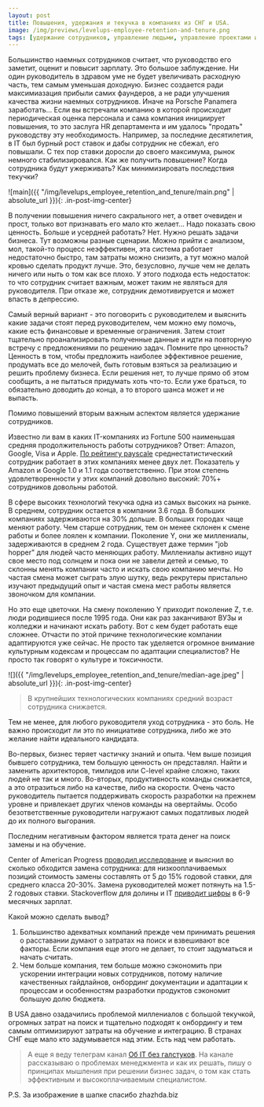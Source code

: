 ```yaml
---
layout: post
title: Повышения, удержания и текучка в компаниях из СНГ и USA.
image: /img/previews/levelups-employee-retention-and-tenure.png
tags: [удержание сотрудников, управление людьми, управление проектами и командой, управление, онбординг, текучка кадров]
---
```


Большинство наемных сотрудников считает, что руководство его заметит, оценит и повысит зарплату. Это большое
заблуждение. Ни один руководитель в здравом уме не будет увеличивать расходную часть, тем самым уменьшая доходную.
Бизнес создается ради максимиазация прибыли самих фаундеров, а не ради улучшения качества жизни наемных сотрудников.
Иначе на Porsche Panamera заработать... Если вы встречали компанию в которой происходит периодическая оценка
персонала и сама компания инициирует повышения, то это заслуга HR департамента и им удалось "продать" руководству
эту необходимость. Например, за последние десятилетия, в IT был бурный рост ставок и дабы сотрудник не сбежал, его
повышали. С тех пор ставки доросли до своего максимума, рынок немного стабилизировался. Как же получить повышение?
Когда сотрудника будут ужерживать? Как минимизировать последствия текучки?

![main]({{ "/img/levelups_employee_retention_and_tenure/main.png" | absolute_url }}){: .in-post-img-center}

В получении повышения ничего сакрального нет, а ответ очевиден и прост, только вот признавать его мало кто желает...
Надо показать свою ценность. Больше и усердней работать? Нет. Нужно решать задачи бизнеса. Тут возможны разные
сценарии. Можно прийти с анализом, мол, такой-то процесс неэффективен, эта система работает недостаточно быстро,
там затраты можно снизить, а тут можно малой кровью сделать продукт лучше. Это, безусловно, лучше чем не делать
ничего или ныть о том как все плохо. У этого подхода есть недостаток: то что сотрудник считает важным, может
таким не являться для руководителя. При отказе же, сотрудник демотивируется и может впасть в депрессию.

Самый верный вариант - это поговорить с руководителем и выяснить какие задачи стоят перед руководителем, чем
можно ему помочь, какие есть финансовые и временные ограничения. Затем стоит тщательно проанализировать полученные
данные и идти на повторную встречу с предложениями по решению задач. Помните про ценность? Ценность в том, чтобы
предложить наиболее эффективное решение, продумать все до мелочей, быть готовым взяться за реализацию и решить
проблему бизнеса. Если решения нет, то лучше прямо об этом сообщить, а не пытаться придумать хоть что-то. Если уже
браться, то обязательно доводить до конца, а то второго шанса может и не выпасть.

Помимо повышений вторым важным аспектом является удержание сотрудников.

Известно ли вам в каких IT-компаниях из Fortune 500 наименьшая средняя продолжительность работы сотрудников?
Ответ: Amazon, Google, Visa и Apple.
[По рейтингу payscale](https://www.payscale.com/data-packages/employee-loyalty/full-list) среднестатистический
сотрудник работает в этих компаниях менее двух лет. Показатель у Amazon и Google 1.0 и 1.1 года соответственно.
При этом степень удовлетворенности у этих компаний довольно высокий: 70%+ сотрудников довольны работой.

В сфере высоких технологий текучка одна из самых высоких на рынке. В среднем, сотрудник остается в компании
3.6 года. В больших компаниях задерживаются на 30% дольше. В больших городах чаще меняют работу. Чем старше
сотрудник, тем он менее склонен к смене работы и более лоялен к компании. Поколение Y, они же миллениалы,
задерживаются в среднем 2 года. Существует даже термин "job hopper" для людей часто меняющих работу. Миллениалы
активно ищут свое место под солнцем и пока они не завели детей и семью, то склонны менять компании часто и искать
свою компанию мечты. Но частая смена может сыграть злую шутку, ведь рекрутеры пристально изучают предыдущий опыт
и частая смена мест работы является звоночком для компании.

Но это еще цветочки. На смену поколению Y приходит поколение Z, т.е. люди родившиеся после 1995 года. Они как
раз заканчивают ВУЗы и колледжи и начинают искать работу. Вот с кем будет работать еще сложнее. Отчасти по этой
причине технологические компании адаптируются уже сейчас. Не просто так уделяется огромное внимание культурным
кодексам и процессам по адаптации специалистов? Не просто так говорят о культуре и токсичности.

![]({{ "/img/levelups_employee_retention_and_tenure/median-age.jpeg" | absolute_url }}){: .in-post-img-center}

> В крупнейших технологических компаниях средний возраст сотрудника снижается.

Тем не менее, для любого руководителя уход сотрудника - это боль. Не важно происходит ли это по инициативе сотрудника,
либо же это желание найти идеального кандидата.

Во-первых, бизнес теряет частичку знаний и опыта. Чем выше позиция бывшего сотрудника, тем большую ценность он
представлял. Найти и заменить архитекторов, тимлидов или C-level крайне сложно, таких людей не так и много. Во-вторых,
продуктивность команды снижается, а это отразиться либо на качестве, либо на скорости. Очень часто руководитель
пытается поддерживать скорость разработки на прежнем уровне и привлекает других членов команды на овертаймы. Особо
безответственные руководители нагружают самых податливых людей до их полного выгорания.

Последним негативным фактором является трата денег на поиск замены и на обучение.

Center of American Progress
[проводил исследование](https://www.americanprogress.org/wp-content/uploads/2012/11/CostofTurnover.pdf) и выяснил во
сколько обходится замена сотрудника: для низкооплачиваемых позиций стоимость замены составлять от 5 до 15% годовой
ставки, для среднего класса 20-30%. Замена руководителей может потянуть на 1.5-2 годовых ставки. Stackoverflow для
долины и IT [приводит цифры](https://www.stackoverflowbusiness.com/blog/the-startling-cost-of-losing-a-developer)
в 6-9 месячных зарплат.

Какой можно сделать вывод?

1. Большинство адекватных компаний прежде чем принимать решения о расставании думают о затратах на поиск и взвешивают все факторы. Если компания еще этого не делает, то стоит задуматься и начать считать.</li>
2. Чем больше компания, тем больше можно сэкономить при ускорении интеграции новых сотрудников, потому наличие качественных гайдлайнов, онбординг документации и адаптации к процессам и особенностям разработки продуктов сэкономит большую долю бюджета.</li>

В USA давно озадачились проблемой миллениалов с большой текучкой, огромных затрат на поиск и тщательно подходят к онбордингу и тем самым оптимизируют затраты на обучение и интеграцию. В странах СНГ еще мало кто задумывается над этим. Есть над чем работать.

> А еще я веду телеграм канал [Об IT без галстуков](https://t.me/noTieInIT). На канале рассказываю о проблемах
менеджмента и как их решать, пишу о принципах мышления при решении бизнес задач, о том как стать эффективным и
высокоплачиваемым специалистом.

P.S. За изображение в шапке спасибо zhazhda.biz